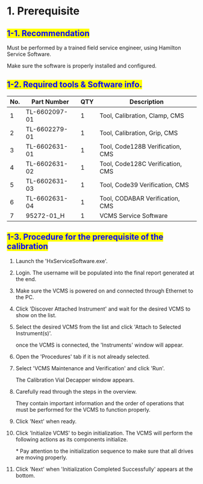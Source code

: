 # 1. Prerequisite

## <mark style="color:blue;">1-1. Recommendation</mark>

Must be performed by a trained field service engineer, using Hamilton Service Software.

Make sure the software is properly installed and configured.



## <mark style="color:blue;">1-2. Required tools & Software info.</mark>

| No. | Part Number   | QTY | Description                      |
| --- | ------------- | --- | -------------------------------- |
| 1   | TL-6602097-01 | 1   | Tool, Calibration, Clamp, CMS    |
| 2   | TL-6602279-01 | 1   | Tool, Calibration, Grip, CMS     |
| 3   | TL-6602631-01 | 1   | Tool, Code128B Verification, CMS |
| 4   | TL-6602631-02 | 1   | Tool, Code128C Verification, CMS |
| 5   | TL-6602631-03 | 1   | Tool, Code39 Verification, CMS   |
| 6   | TL-6602631-04 | 1   | Tool, CODABAR Verification, CMS  |
| 7   | 95272-01\_H   | 1   | VCMS Service Software            |



## <mark style="color:blue;">1-3. Procedure for the prerequisite of the calibration</mark>

1. Launch the 'HxServiceSoftware.exe'.
2. Login. The username will be populated into the final report generated at the end.
3. Make sure the VCMS is powered on and connected through Ethernet to the PC.
4. Click 'Discover Attached Instrument' and wait for the desired VCMS to show on the list.
5.  Select the desired VCMS from the list and click 'Attach to Selected Instrument(s)'.&#x20;

    once the VCMS is connected, the 'Instruments' window will appear.
6. Open the 'Procedures' tab if it is not already selected.
7.  Select 'VCMS Maintenance and Verification' and click 'Run'.

    The Calibration Vial Decapper window appears.
8.  Carefully read through the steps in the overview.

    They contain important information and the order of operations that must be performed for the VCMS to function properly.
9. Click 'Next' when ready.
10. Click 'Initialize VCMS' to begin initialization. The VCMS will perform the following actions as its components initialize.

    \* Pay attention to the initialization sequence to make sure that all drives are moving properly.
11. Click 'Next' when 'Initialization Completed Successfully' appears at the bottom.
